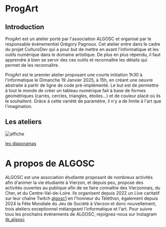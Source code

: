 # ProgArt

## Introduction

ProgArt est un atelier porté par l'association ALGOSC et organisé par le responsable événementiel Grégory Pagnoux.
Cet atelier entre dans le cadre du projet CulturoDev qui a pour but de mettre en avant l'informatique et les outils numérique dans le domaine artistique. De plus en plus répendu, il faut apprendre à bien se servir des ces outils et reconnaître les détails qui permet de les reconnaître.

ProgArt est le premier atelier proposant une courte initiation 1h30 à l'informatique le Dimanche 19 Janvier 2025, à 15h, en créant une oeuvre abstraite à partir de ligne de code pré-implémenté. Le but est de permettre à tout le monde de créer un tableau numérique fait à base de formes géométriques (carrés, cercles, triangles, étoiles...) et de couleur placé où ils le souhaitent. Grâce à cette variété de paramètre, il n'y a de limite à l'art que l'imagination.

## Les ateliers

![affiche](images/CulturoDev_affiche.png)

[les diaporamas](https://drive.google.com/drive/u/1/folders/1SZQtuIgx7Uw5RWIvNZRm0tvet-Hl8jxc)

# A propos de ALGOSC

ALGOSC est une association étudiante proposant de nombreux activités afin d'animer la vie étudiante à Vierzon, et depuis peu, propose des activités ouvertes au publique afin de se faire connaître des Vierzonnais, du Cher, et du Centre-Val-de-Loire. Ils organisent depuis 2022 un Live caritatif sur leur chaîne Twitch [algosc1](https://www.twitch.tv/algosc1) en l'honneur du Téléthon, également depuis 2024 la Fête Mondiale du Jeu de Société à Vierzon et donc nouvellement, trois ateliers exceptionnel mélangeant l'informatique et l'art.
Pour suivre tous les prochains événements de ALGOSC, rejoignez-nous sur Instagram [@_algosc](https://www.instagram.com/_algosc/)

<center></center>
